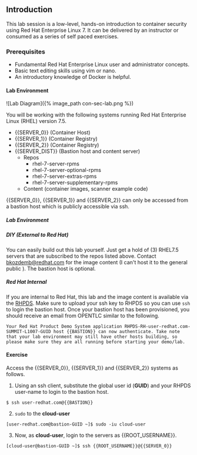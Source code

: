 ## Introduction

This lab session is a low-level, hands-on introduction to container security using Red Hat Enterprise Linux 7. It can be delivered by an instructor or consumed as a series of self paced exercises.

### Prerequisites

* Fundamental Red Hat Enterprise Linux user and administrator concepts. 
* Basic text editing skills using vim or nano.
* An introductory knowledge of Docker is helpful.

#### Lab Environment

![Lab Diagram]({% image_path con-sec-lab.png %})

You will be working with the following systems running Red Hat Enterprise Linux (RHEL) version 7.5. 

* {{SERVER_0}} (Container Host)
* {{SERVER_1}} (Container Registry)
* {{SERVER_2}} (Container Registry)
* {{SERVER_DIST}} (Bastion host and content server)
  * Repos
    * rhel-7-server-rpms 
    * rhel-7-server-optional-rpms 
    * rhel-7-server-extras-rpms 
    * rhel-7-server-supplementary-rpms
  * Content (container images, scanner example code) 

{{SERVER_0}}, {{SERVER_1}} and {{SERVER_2}} can only be accessed from a bastion host which is publicly accessible via ssh.

##### Lab Environment

##### DIY (External to Red Hat)
You can easily build out this lab yourself. Just get a hold of (3) RHEL7.5 servers that are subscribed to the repos listed above. Contact bkozdemb@redhat.com for the image content (I can't host it to the general public ). The bastion host is optional.

##### Red Hat Internal
If you are internal to Red Hat, this lab and the image content is available via the [RHPDS](https://rhpds.redhat.com/service/explorer). Make sure to upload your ssh key to RHPDS so you can use ```ssh``` to login the bastion host. Once your bastion host has been provisioned, you should receive an email from OPENTLC similar to the following.

~~~shell
Your Red Hat Product Demo System application RHPDS-RH-user-redhat.com-SUMMIT-L1007-GUID host {{BASTION}} can now authenticate. Take note that your lab environment may still have other hosts building, so please make sure they are all running before starting your demo/lab.
~~~

#### Exercise

Access the {{SERVER_0}}, {{SERVER_1}} and {{SERVER_2}} systems as follows.

1) Using an ssh client, substitute the global user id (**GUID**) and your RHPDS user-name to login to the bastion host.

~~~shell
$ ssh user-redhat.com@{{BASTION}}
~~~

2) ```sudo``` to the **cloud-user**

~~~shell
[user-redhat.com@bastion-GUID ~]$ sudo -iu cloud-user
~~~

3) Now, as **cloud-user**, login to the servers as {{ROOT_USERNAME}}.

~~~shell
[cloud-user@bastion-GUID ~]$ ssh {{ROOT_USERNAME}}@{{SERVER_0}}
~~~

